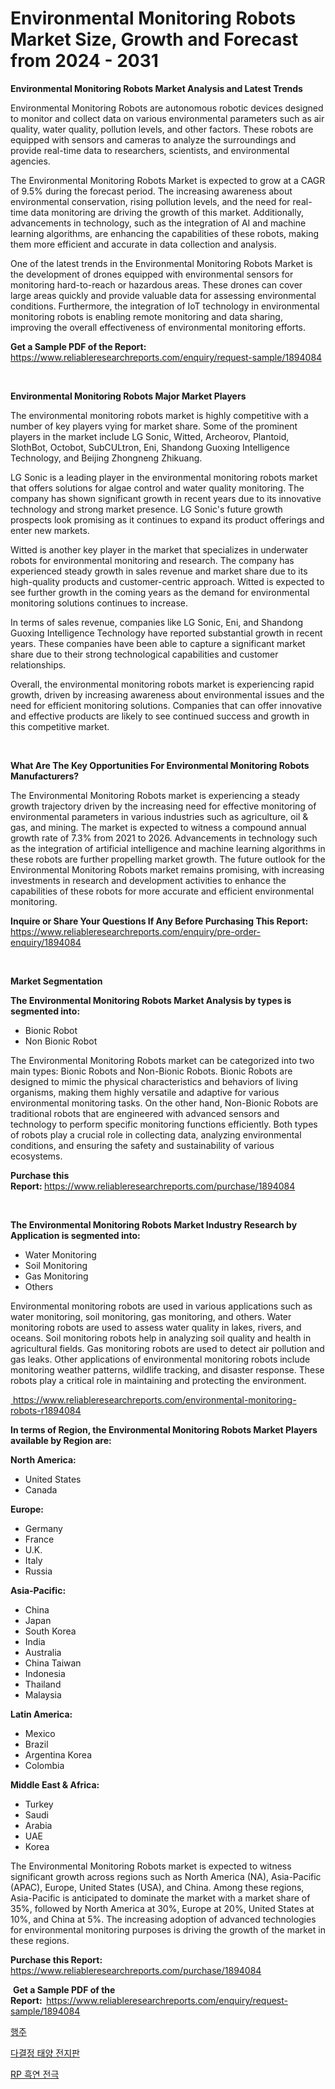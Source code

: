 <p><h1>Environmental Monitoring Robots Market Size, Growth and Forecast from 2024 - 2031</h1></p><p><strong>Environmental Monitoring Robots Market Analysis and Latest Trends</strong></p>
<p><p>Environmental Monitoring Robots are autonomous robotic devices designed to monitor and collect data on various environmental parameters such as air quality, water quality, pollution levels, and other factors. These robots are equipped with sensors and cameras to analyze the surroundings and provide real-time data to researchers, scientists, and environmental agencies.</p><p>The Environmental Monitoring Robots Market is expected to grow at a CAGR of 9.5% during the forecast period. The increasing awareness about environmental conservation, rising pollution levels, and the need for real-time data monitoring are driving the growth of this market. Additionally, advancements in technology, such as the integration of AI and machine learning algorithms, are enhancing the capabilities of these robots, making them more efficient and accurate in data collection and analysis.</p><p>One of the latest trends in the Environmental Monitoring Robots Market is the development of drones equipped with environmental sensors for monitoring hard-to-reach or hazardous areas. These drones can cover large areas quickly and provide valuable data for assessing environmental conditions. Furthermore, the integration of IoT technology in environmental monitoring robots is enabling remote monitoring and data sharing, improving the overall effectiveness of environmental monitoring efforts.</p></p>
<p><strong>Get a Sample PDF of the Report:&nbsp;</strong> <a href="https://www.reliableresearchreports.com/enquiry/request-sample/1894084">https://www.reliableresearchreports.com/enquiry/request-sample/1894084</a></p>
<p>&nbsp;</p>
<p><strong>Environmental Monitoring Robots Major Market Players</strong></p>
<p><p>The environmental monitoring robots market is highly competitive with a number of key players vying for market share. Some of the prominent players in the market include LG Sonic, Witted, Archeorov, Plantoid, SlothBot, Octobot, SubCULtron, Eni, Shandong Guoxing Intelligence Technology, and Beijing Zhongneng Zhikuang.</p><p>LG Sonic is a leading player in the environmental monitoring robots market that offers solutions for algae control and water quality monitoring. The company has shown significant growth in recent years due to its innovative technology and strong market presence. LG Sonic's future growth prospects look promising as it continues to expand its product offerings and enter new markets.</p><p>Witted is another key player in the market that specializes in underwater robots for environmental monitoring and research. The company has experienced steady growth in sales revenue and market share due to its high-quality products and customer-centric approach. Witted is expected to see further growth in the coming years as the demand for environmental monitoring solutions continues to increase.</p><p>In terms of sales revenue, companies like LG Sonic, Eni, and Shandong Guoxing Intelligence Technology have reported substantial growth in recent years. These companies have been able to capture a significant market share due to their strong technological capabilities and customer relationships.</p><p>Overall, the environmental monitoring robots market is experiencing rapid growth, driven by increasing awareness about environmental issues and the need for efficient monitoring solutions. Companies that can offer innovative and effective products are likely to see continued success and growth in this competitive market.</p></p>
<p>&nbsp;</p>
<p><strong>What Are The Key Opportunities For Environmental Monitoring Robots Manufacturers?</strong></p>
<p><p>The Environmental Monitoring Robots market is experiencing a steady growth trajectory driven by the increasing need for effective monitoring of environmental parameters in various industries such as agriculture, oil & gas, and mining. The market is expected to witness a compound annual growth rate of 7.3% from 2021 to 2026. Advancements in technology such as the integration of artificial intelligence and machine learning algorithms in these robots are further propelling market growth. The future outlook for the Environmental Monitoring Robots market remains promising, with increasing investments in research and development activities to enhance the capabilities of these robots for more accurate and efficient environmental monitoring.</p></p>
<p><strong>Inquire or Share Your Questions If Any Before Purchasing This Report:</strong> <a href="https://www.reliableresearchreports.com/enquiry/pre-order-enquiry/1894084">https://www.reliableresearchreports.com/enquiry/pre-order-enquiry/1894084</a></p>
<p>&nbsp;</p>
<p><strong>Market Segmentation</strong></p>
<p><strong>The Environmental Monitoring Robots Market Analysis by types is segmented into:</strong></p>
<p><ul><li>Bionic Robot</li><li>Non Bionic Robot</li></ul></p>
<p><p>The Environmental Monitoring Robots market can be categorized into two main types: Bionic Robots and Non-Bionic Robots. Bionic Robots are designed to mimic the physical characteristics and behaviors of living organisms, making them highly versatile and adaptive for various environmental monitoring tasks. On the other hand, Non-Bionic Robots are traditional robots that are engineered with advanced sensors and technology to perform specific monitoring functions efficiently. Both types of robots play a crucial role in collecting data, analyzing environmental conditions, and ensuring the safety and sustainability of various ecosystems.</p></p>
<p><strong>Purchase this Report:&nbsp;</strong><a href="https://www.reliableresearchreports.com/purchase/1894084">https://www.reliableresearchreports.com/purchase/1894084</a></p>
<p>&nbsp;</p>
<p><strong>The Environmental Monitoring Robots Market Industry Research by Application is segmented into:</strong></p>
<p><ul><li>Water Monitoring</li><li>Soil Monitoring</li><li>Gas Monitoring</li><li>Others</li></ul></p>
<p><p>Environmental monitoring robots are used in various applications such as water monitoring, soil monitoring, gas monitoring, and others. Water monitoring robots are used to assess water quality in lakes, rivers, and oceans. Soil monitoring robots help in analyzing soil quality and health in agricultural fields. Gas monitoring robots are used to detect air pollution and gas leaks. Other applications of environmental monitoring robots include monitoring weather patterns, wildlife tracking, and disaster response. These robots play a critical role in maintaining and protecting the environment.</p></p>
<p><a href="https://www.reliableresearchreports.com/environmental-monitoring-robots-r1894084">&nbsp;https://www.reliableresearchreports.com/environmental-monitoring-robots-r1894084</a></p>
<p><strong>In terms of Region, the Environmental Monitoring Robots Market Players available by Region are:</strong></p>
<p>
    <p> <strong> North America: </strong>
        <ul>
            <li>United States</li>
            <li>Canada</li>
        </ul>
        </p> 
    <p> <strong> Europe: </strong>
        <ul>
            <li>Germany</li>
            <li>France</li>
            <li>U.K.</li>
            <li>Italy</li>
            <li>Russia</li>
        </ul>
        </p> 
    <p> <strong> Asia-Pacific: </strong>
        <ul>
            <li>China</li>
            <li>Japan</li>
            <li>South Korea</li>
            <li>India</li>
            <li>Australia</li>
            <li>China Taiwan</li>
            <li>Indonesia</li>
            <li>Thailand</li>
            <li>Malaysia</li>
        </ul>
        </p> 
    <p> <strong> Latin America: </strong>
        <ul>
            <li>Mexico</li>
            <li>Brazil</li>
            <li>Argentina Korea</li>
            <li>Colombia</li>
        </ul>
        </p> 
    <p> <strong> Middle East & Africa: </strong>
        <ul>
            <li>Turkey</li>
            <li>Saudi</li>
            <li>Arabia</li>
            <li>UAE</li>
            <li>Korea</li>
        </ul>
    </p>
    </p>
<p><p>The Environmental Monitoring Robots market is expected to witness significant growth across regions such as North America (NA), Asia-Pacific (APAC), Europe, United States (USA), and China. Among these regions, Asia-Pacific is anticipated to dominate the market with a market share of 35%, followed by North America at 30%, Europe at 20%, United States at 10%, and China at 5%. The increasing adoption of advanced technologies for environmental monitoring purposes is driving the growth of the market in these regions.</p></p>
<p><strong>Purchase this Report: </strong><a href="https://www.reliableresearchreports.com/purchase/1894084">https://www.reliableresearchreports.com/purchase/1894084</a></p>
<p>&nbsp;<strong>Get a Sample PDF of the Report:&nbsp;&nbsp;</strong><a href="https://www.reliableresearchreports.com/enquiry/request-sample/1894084">https://www.reliableresearchreports.com/enquiry/request-sample/1894084</a></p>
<p><strong></strong></p>
<p><p><a href="https://github.com/mpodehpw07370073/Market-Research-Report-List-1/blob/main/488351340717.md">행주</a></p><p><a href="https://medium.com/@albinbrakus2023/2024%EB%85%84%EB%B6%80%ED%84%B0-2031%EB%85%84%EA%B9%8C%EC%A7%80-%EC%98%88%EC%83%81%EB%90%9C-poly-crystalline-solar-panels-%EC%8B%9C%EC%9E%A5-%EB%B6%84%EC%84%9D-%EB%B0%8F-%EA%B7%9C%EB%AA%A8-%EC%98%88%EC%B8%A1-59a1b25ad763">다결정 태양 전지판</a></p><p><a href="https://medium.com/@albinbrakus2023/rp-%EA%B7%B8%EB%9E%98%ED%95%84%EB%A6%AC%ED%8A%B8-%EC%A0%84%EA%B7%B9-%EC%8B%9C%EC%9E%A5-%EB%B6%84%EC%84%9D-%EA%B7%B8%EA%B2%83%EC%9D%98-cagr-%EC%8B%9C%EC%9E%A5-%EC%84%B8%EB%B6%84%ED%99%94-%EB%B0%8F-%EA%B8%80%EB%A1%9C%EB%B2%8C-%EC%82%B0%EC%97%85-%EA%B0%9C%EC%9A%94-2e0cd489ea51">RP 흑연 전극</a></p></p>
